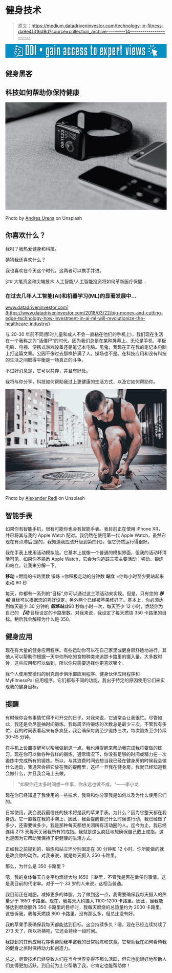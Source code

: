 # 健身技术

> 原文：<https://medium.datadriveninvestor.com/technology-in-fitness-da9e41316d8d?source=collection_archive---------14----------------------->

[![](img/d84ace428a7d4f2a69e576c7fc9cad04.png)](http://www.track.datadriveninvestor.com/1B9E)

## 健身黑客

## 科技如何帮助你保持健康

![](img/d4a021005f3237de0ac863e8ef6cd577.png)

Photo by [Andres Urena](https://unsplash.com/@andresurena) on Unsplash

## 你喜欢什么？

我吗？我热爱健身和科技。

猜猜我还喜欢什么？

我也喜欢在今天这个时代，这两者可以携手并进。

[](https://www.datadriveninvestor.com/2018/03/22/big-money-and-cutting-edge-technology-how-investment-in-ai-ml-will-revolutionize-the-healthcare-industry/) [## 大笔资金和尖端技术:人工智能/人工智能投资将如何革新医疗保健…

### 在过去几年人工智能(AI)和机器学习(ML)的显著发展中…

www.datadriveninvestor.com](https://www.datadriveninvestor.com/2018/03/22/big-money-and-cutting-edge-technology-how-investment-in-ai-ml-will-revolutionize-the-healthcare-industry/) 

与 20-30 年前不同(那时儿童和成人不会一直粘在他们的手机上)，我们现在生活在一个我称之为“活僵尸”的时代，因为我们总是在某种屏幕上。无论是手机、平板电脑、电视、便携式游戏设备还是笔记本电脑。见鬼，我现在正在我的笔记本电脑上打这篇文章。公园不像过去那样挤满了人。操场也不是。在科技应用和没有科技的生活之间取得平衡是一场真正的斗争。

不过好消息是，它可以共存，并且有好处。

我将与你分享，科技如何帮助我过上更健康的生活方式，以及它如何帮助你。

![](img/3818be14acd5c2c01e2a32e658b5e977.png)

Photo by [Alexander Redl](https://unsplash.com/@alexanderredl) on Unsplash

## 智能手表

如果你有智能手机，很有可能你也会有智能手表。我目前正在使用 iPhone XR，并已将其与我的 Apple Watch 配对。我仍然在使用第一代 Apple Watch，虽然它现在有点滞后(是的，我知道我应该升级到第四代)，但它仍然运行得很好。

我在手表上使用活动模拟脸。它基本上就像一个普通的模拟界面，但我的活动环清晰可见。如果你不熟悉 Apple Watch，它会为你追踪三项主要活动；移动、锻炼和站立。让我来分解一下。

**移动** =燃烧的卡路里数
锻炼 =你积极走动的分钟数
**站立** =你每小时至少要站起来走动 60 秒

每天，你都有一系列的“目标”,你可以通过这三项活动来实现。但是，只有您的 ***移动*** 目标可以根据您的喜好设定。另外两个已经被苹果修好了。基本上，你必须达到每天最少 30 分钟的 ***锻炼******站立***60 秒每小时一次，每天至少 12 小时，燃烧你为自己的 ***【动*** 目标设定的卡路里数。对我来说，我设定了每天燃烧 350 卡路里的目标。稍后我会解释为什么是 350。

## 健身应用

现在有大量的健身应用程序。有些运动你可以在自己家里或健身房舒适地进行。其他人可以帮助你根据一天中你所吃的食物种类来追踪卡路里的摄入量。大多数时候，这些应用都可以做到，所以你只需要选择你更喜欢哪个。

我个人使用安德玛的耐克跑步俱乐部应用程序、健身伙伴应用程序和 MyFitnessPal 应用程序。它们都有不同的功能，我出于特定的原因使用它们来实现我的健身目标。

## 提醒

有时候你会有事情忙得不可开交的日子。对我来说，它通常会让我很忙。尽管如此，我还是会尽量抽时间锻炼。我每周坚持锻炼的次数总是最少三次。不管我有多忙，我的时间表看起来有多疯狂，我会确保每周至少锻炼三次，每次锻炼至少持续 30-45 分钟。

在手机上设置提醒可以帮我做到这一点。我也用提醒来帮助我完成我将要做的练习。现在你可以做各种各样的锻炼，通常情况下，你没有足够的时间或精力在一次锻炼中完成所有的锻炼。所以，与其浪费时间去想当我已经在健身房的时候我会做什么运动，我通常会把它放在我的提醒里，这样一旦我在健身房，我就已经知道我会做什么，并且我会马上去做。

> "如果你花太多时间想一件事，你永远也做不成。"——李小龙

现在你已经知道了我使用的一些技术，我将和你分享我是如何以及为什么使用它们的。

日常使用，我会说我最信任的技术将是我的苹果手表。为什么？因为它整天都在我身边。它一直戴在我的手腕上，因此，我会提醒自己什么时候该行动，我已经做了多少，还需要做多少。我是那种每天都想关闭所有活动圈的人。迄今为止，我已经连续 273 天每天关闭我所有的戒指。我就是这么疯狂地想确保自己戴上戒指。这也是因为它帮助我保持了更健康的生活方式。

正如我之前提到的，锻炼和站立环分别固定在 30 分钟和 12 小时。你所能做的就是改变你的动作，对我来说，就是每天摄入 350 卡路里。

那么，为什么是 350 卡路里？

嗯，我的身体每天自身平均燃烧大约 1650 卡路里，不管我是否在做任何事情。这是我目前的代谢率。对于一个 33 岁的人来说，这相当普通。

我目前正在减肥，减掉更多的体脂。为了做到这一点，我需要确保我每天摄入的热量少于 1650 卡路里。现在，我每天大约摄入 1100-1200 卡路里。因此，当我能够达到燃烧额外 350 卡路里的目标时，我每天燃烧的总热量约为 2000 卡路里。这告诉我，我每天燃烧 800 卡路里。没有那么多，但总比没有好。

我的苹果手表确保我每天都能达到目标。这会持续多久？嗯，现在已经连续持续了 273 天了，所以祈祷吧，它还会持续一段时间。

我提到的其他应用程序也帮助我丰富我的日常锻炼和饮食。它帮助我在如何看待我的健身之旅时保持动力和创造力。

总之，尽管技术已经导致人们在当今世界变得不那么活跃，但它也能很好地帮助人们变得更加活跃。到目前为止它帮助了我，它肯定也能帮助你！